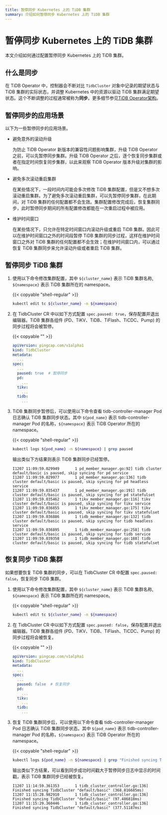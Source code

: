 ```yaml
---
title: 暂停同步 Kubernetes 上的 TiDB 集群
summary: 介绍如何暂停同步 Kubernetes 上的 TiDB 集群
---
```


# 暂停同步 Kubernetes 上的 TiDB 集群

本文介绍如何通过配置暂停同步 Kubernetes 上的 TiDB 集群。

## 什么是同步

在 TiDB Operator 中，控制器会不断对比 `TidbCluster` 对象中记录的期望状态与 TiDB 集群的实际状态，并调整 Kubernetes 中的资源以驱动 TiDB 集群满足期望状态。这个不断调整的过程通常被称为**同步**。更多细节参见[TiDB Operator架构](architecture.md)。

## 暂停同步的应用场景

以下为一些暂停同步的应用场景。

- 避免意外的滚动升级

    为防止 TiDB Operator 新版本的兼容性问题影响集群，升级 TiDB Operator 之前，可以先暂停同步集群。升级 TiDB Operator 之后，逐个恢复同步集群或者在指定时间恢复同步集群，以此来观察 TiDB Operator 版本升级对集群的影响。

- 避免多次滚动重启集群

    在某些情况下，一段时间内可能会多次修改 TiDB 集群配置，但是又不想多次滚动重启集群。为了避免多次滚动重启集群，可以先暂停同步集群，在此期间，对 TiDB 集群的任何配置都不会生效。集群配置修改完成后，恢复集群同步，此时暂停同步期间的所有配置修改都能在一次重启过程中被应用。

- 维护时间窗口

    在某些情况下，只允许在特定时间窗口内滚动升级或重启 TiDB 集群。因此可以在维护时间窗口之外的时间段暂停 TiDB 集群的同步过程，这样在维护时间窗口之外对 TiDB 集群的任何配置都不会生效；在维护时间窗口内，可以通过恢复 TiDB 集群同步来允许滚动升级或者重启 TiDB 集群。

## 暂停同步 TiDB 集群

1. 使用以下命令修改集群配置，其中 `${cluster_name}` 表示 TiDB 集群名称, `${namespace}` 表示 TiDB 集群所在的 namespace。

    {{< copyable "shell-regular" >}}
    
    ```bash
    kubectl edit tc ${cluster_name} -n ${namespace}
    ```

2. 在 TidbCluster CR 中以如下方式配置 `spec.paused: true`，保存配置并退出编辑器。TiDB 集群各组件 (PD、TiKV、TiDB、TiFlash、TiCDC、Pump) 的同步过程将会被暂停。

    {{< copyable "" >}}
    
    ```yaml
    apiVersion: pingcap.com/v1alpha1
    kind: TidbCluster
    metadata:
      ...
    spec:
      ...
      paused: true  # 暂停同步
      pd:
        ...
      tikv:
        ...
      tidb:
        ...
    ```

3. TiDB 集群同步暂停后，可以使用以下命令查看 tidb-controller-manager Pod 日志确认 TiDB 集群同步状态。其中 `${pod_name}` 表示 tidb-controller-manager Pod 的名称，`${namespace}` 表示 TiDB Operator 所在的 namespace。

    {{< copyable "shell-regular" >}}
    
    ```bash
    kubectl logs ${pod_name} -n ${namespace} | grep paused
    ```

    输出类似下方结果则表示 TiDB 集群同步已经暂停。
    
    ```
    I1207 11:09:59.029949       1 pd_member_manager.go:92] tidb cluster default/basic is paused, skip syncing for pd service
    I1207 11:09:59.029977       1 pd_member_manager.go:136] tidb cluster default/basic is paused, skip syncing for pd headless service
    I1207 11:09:59.035437       1 pd_member_manager.go:191] tidb cluster default/basic is paused, skip syncing for pd statefulset
    I1207 11:09:59.035462       1 tikv_member_manager.go:116] tikv cluster default/basic is paused, skip syncing for tikv service
    I1207 11:09:59.036855       1 tikv_member_manager.go:175] tikv cluster default/basic is paused, skip syncing for tikv statefulset
    I1207 11:09:59.036886       1 tidb_member_manager.go:132] tidb cluster default/basic is paused, skip syncing for tidb headless service
    I1207 11:09:59.036895       1 tidb_member_manager.go:258] tidb cluster default/basic is paused, skip syncing for tidb service
    I1207 11:09:59.039358       1 tidb_member_manager.go:188] tidb cluster default/basic is paused, skip syncing for tidb statefulset
    ```

## 恢复同步 TiDB 集群

如果想要恢复 TiDB 集群的同步，可以在 TidbCluster CR 中配置 `spec.paused: false`，恢复同步 TiDB 集群。

1. 使用以下命令修改集群配置，其中 `${cluster_name}` 表示 TiDB 集群名称, `${namespace}` 表示 TiDB 集群所在的 namespace。

    {{< copyable "shell-regular" >}}
    
    ```bash
    kubectl edit tc ${cluster_name} -n ${namespace}
    ```

2. 在 TidbCluster CR 中以如下方式配置 `spec.paused: false`，保存配置并退出编辑器。TiDB 集群各组件 (PD、TiKV、TiDB、TiFlash、TiCDC、Pump) 的同步过程将会被恢复。

    {{< copyable "" >}}
    
    ```yaml
    apiVersion: pingcap.com/v1alpha1
    kind: TidbCluster
    metadata:
      ...
    spec:
      ...
      paused: false  # 恢复同步
      pd:
        ...
      tikv:
        ...
      tidb:
        ...
    ```

3. 恢复 TiDB 集群同步后，可以使用以下命令查看 tidb-controller-manager Pod 日志确认 TiDB 集群同步状态。其中 `${pod_name}` 表示 tidb-controller-manager Pod 的名称，`${namespace}` 表示 TiDB Operator 所在的 namespace。

    {{< copyable "shell-regular" >}}
    
    ```bash
    kubectl logs ${pod_name} -n ${namespace} | grep "Finished syncing TidbCluster"
    ```
    
    输出类似下方结果，可以看到同步成功时间戳大于暂停同步日志中显示的时间戳，表示 TiDB 集群同步已经被恢复。
    
    ```
    I1207 11:14:59.361353       1 tidb_cluster_controller.go:136] Finished syncing TidbCluster "default/basic" (368.816685ms)
    I1207 11:15:28.982910       1 tidb_cluster_controller.go:136] Finished syncing TidbCluster "default/basic" (97.486818ms)
    I1207 11:15:29.360446       1 tidb_cluster_controller.go:136] Finished syncing TidbCluster "default/basic" (377.51187ms)
    ```
